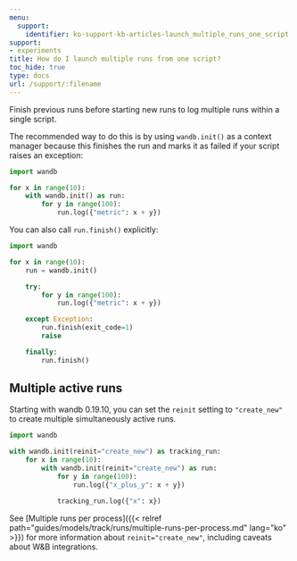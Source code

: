 ```yaml
---
menu:
  support:
    identifier: ko-support-kb-articles-launch_multiple_runs_one_script
support:
- experiments
title: How do I launch multiple runs from one script?
toc_hide: true
type: docs
url: /support/:filename
---
```


Finish previous runs before starting new runs to log multiple runs within
a single script.

The recommended way to do this is by using `wandb.init()` as a context manager
because this finishes the run and marks it as failed if your script raises an
exception:

```python
import wandb

for x in range(10):
    with wandb.init() as run:
        for y in range(100):
            run.log({"metric": x + y})
```

You can also call `run.finish()` explicitly:

```python
import wandb

for x in range(10):
    run = wandb.init()

    try:
        for y in range(100):
            run.log({"metric": x + y})

    except Exception:
        run.finish(exit_code=1)
        raise

    finally:
        run.finish()
```

## Multiple active runs

Starting with wandb 0.19.10, you can set the `reinit` setting to `"create_new"`
to create multiple simultaneously active runs.


```python
import wandb

with wandb.init(reinit="create_new") as tracking_run:
    for x in range(10):
        with wandb.init(reinit="create_new") as run:
            for y in range(100):
                run.log({"x_plus_y": x + y})

            tracking_run.log({"x": x})
```

See [Multiple runs per process]({{< relref path="guides/models/track/runs/multiple-runs-per-process.md" lang="ko" >}})
for more information about `reinit="create_new"`, including caveats about W&B
integrations.
